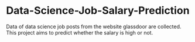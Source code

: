 # Data-Science-Job-Salary-Prediction
Data of data science job posts from the website glassdoor are collected. This project aims to predict whether the salary is high or not.
